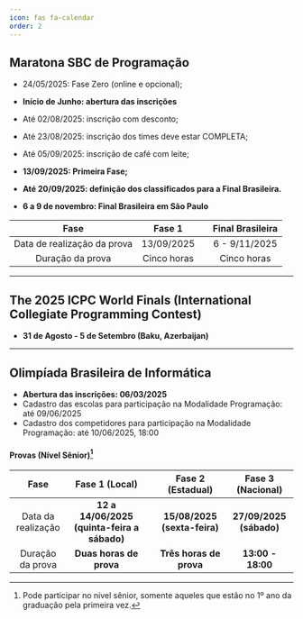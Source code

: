 ```yaml
---
icon: fas fa-calendar
order: 2
---
```


## Maratona SBC de Programação
- 24/05/2025: Fase Zero (online e opcional);
- **Início de Junho: abertura das inscrições**
- Até 02/08/2025: inscrição com desconto;
- Até 23/08/2025: inscrição dos times deve estar COMPLETA;
- Até 05/09/2025: inscrição de café com leite;

- **13/09/2025: Primeira Fase;** 
- **Até 20/09/2025: definição dos classificados para a Final Brasileira.**
- **6 a 9 de novembro: Final Brasileira em São Paulo**

|            Fase             |   Fase 1    |     | Final Brasileira |
| :-------------------------: | :---------: | :-: | :--------------: |
| Data de realização da prova | 13/09/2025  |     |  6 - 9/11/2025   |
|      Duração da prova       | Cinco horas |     |   Cinco horas    |

---
## The 2025 ICPC World Finals (International Collegiate Programming Contest)
- **31 de Agosto - 5 de Setembro (Baku, Azerbaijan)**
--- 
## Olimpíada Brasileira de Informática 
- **Abertura das inscrições: 06/03/2025**
- Cadastro das escolas para participação na Modalidade Programação: 
	até 09/06/2025
- Cadastro dos competidores para participação na Modalidade Programação: 
	até 10/06/2025, 18:00
#### Provas (Nível Sênior)[^1]

|        Fase        |             **Fase 1 (Local)**              |     |    **Fase 2 (Estadual)**     |  **Fase 3 (Nacional)**  |
| :----------------: | :-----------------------------------------: | :-: | :--------------------------: | :---------------------: |
| Data da realização | **12 a 14/06/2025 (quinta-feira a sábado)** |     | **15/08/2025 (sexta-feira)** | **27/09/2025 (sábado)** |
|  Duração da prova  |           **Duas horas de prova**           |     |   **Três horas de prova**    |    **13:00 - 18:00**    |

[^1]: Pode participar no nível sênior, somente aqueles que estão no 1º ano da graduação pela primeira vez. 

